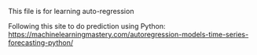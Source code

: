 This file is for learning auto-regression

Following this site to do prediction using Python: https://machinelearningmastery.com/autoregression-models-time-series-forecasting-python/

